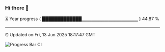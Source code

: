 ### Hi there 👋

⏳ Year progress { █████████████▁▁▁▁▁▁▁▁▁▁▁▁▁▁▁▁▁ } 44.87 %

---

⏰ Updated on Fri, 13 Jun 2025 18:17:47 GMT

![Progress Bar CI](https://github.com/code-lakshay/GitHub-Actions-Demo/workflows/Progress%20Bar%20CI/badge.svg)
